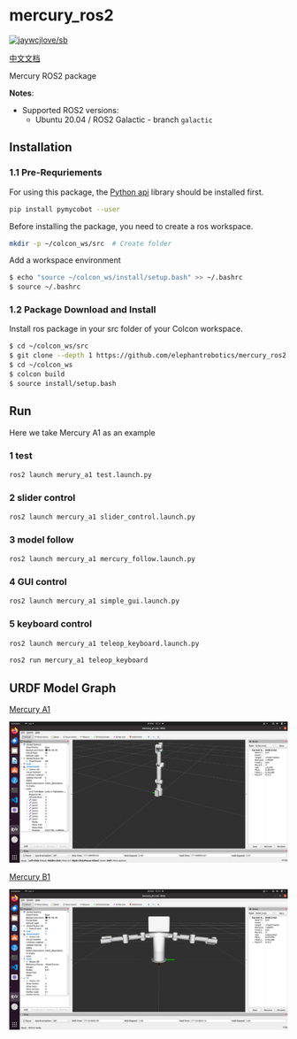 # mercury_ros2

[![jaywcjlove/sb](https://jaywcjlove.github.io/sb/lang/chinese.svg)]([https://www.elephantrobotics.com/docs/myCobot/3-development/4-ros&moveit/](https://docs.elephantrobotics.com/docs/gitbook/12-ApplicationBaseROS/12.2-ROS2/12.2.1-ROS2%E7%9A%84%E5%AE%89%E8%A3%85.html))

[中文文档](https://docs.elephantrobotics.com/docs/gitbook/12-ApplicationBaseROS/12.2-ROS2/12.2.1-ROS2%E7%9A%84%E5%AE%89%E8%A3%85.html)

Mercury ROS2 package

**Notes**:

* Supported ROS2 versions:
  * Ubuntu 20.04 / ROS2 Galactic - branch `galactic`

## Installation

### 1.1 Pre-Requriements

For using this package, the [Python api](https://github.com/elephantrobotics/pymycobot) library should be installed first.

```bash
pip install pymycobot --user
```

Before installing the package, you need to create a ros workspace.

```bash
mkdir -p ~/colcon_ws/src  # Create folder
```

Add a workspace environment

```bash
$ echo "source ~/colcon_ws/install/setup.bash" >> ~/.bashrc
$ source ~/.bashrc
```

### 1.2 Package Download and Install

Install ros package in your src folder of your Colcon workspace.

```bash
$ cd ~/colcon_ws/src
$ git clone --depth 1 https://github.com/elephantrobotics/mercury_ros2.git
$ cd ~/colcon_ws
$ colcon build
$ source install/setup.bash
```

## Run

Here we take Mercury A1 as an example

### 1 test

```bash
ros2 launch merury_a1 test.launch.py
```

### 2 slider control

```bash
ros2 launch mercury_a1 slider_control.launch.py
```

### 3 model follow

```bash
ros2 launch mercury_a1 mercury_follow.launch.py
```

### 4 GUI control

```bash
ros2 launch mercury_a1 simple_gui.launch.py
```

### 5 keyboard control

```bash
ros2 launch mercury_a1 teleop_keyboard.launch.py
```

```bash
ros2 run mercury_a1 teleop_keyboard
```

## URDF Model Graph

[Mercury A1](./mercury_description/urdf/mercury_a1/mercury_a1.urdf)

![A1](./demo_img/mercuryA1/mercuryA1.png)

[Mercury B1](./mercury_description/urdf/mercury_b1/mercury_b1.urdf)

![B1](./demo_img/mercuryB1/mercuryB1.png)